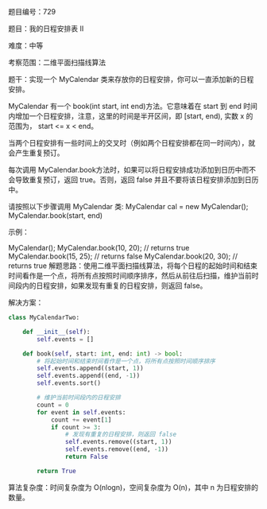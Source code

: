 题目编号：729

题目：我的日程安排表 II

难度：中等

考察范围：二维平面扫描线算法

题干：实现一个 MyCalendar 类来存放你的日程安排，你可以一直添加新的日程安排。

MyCalendar 有一个 book(int start, int end)方法。它意味着在 start 到 end 时间内增加一个日程安排，注意，这里的时间是半开区间，即 [start, end), 实数 x 的范围为，  start <= x < end。

当两个日程安排有一些时间上的交叉时（例如两个日程安排都在同一时间内），就会产生重复预订。

每次调用 MyCalendar.book方法时，如果可以将日程安排成功添加到日历中而不会导致重复预订，返回 true。否则，返回 false 并且不要将该日程安排添加到日历中。

请按照以下步骤调用 MyCalendar 类: MyCalendar cal = new MyCalendar(); MyCalendar.book(start, end)

示例：

MyCalendar();
MyCalendar.book(10, 20); // returns true
MyCalendar.book(15, 25); // returns false
MyCalendar.book(20, 30); // returns true
解题思路：使用二维平面扫描线算法，将每个日程的起始时间和结束时间看作是一个点，将所有点按照时间顺序排序，然后从前往后扫描，维护当前时间段内的日程安排，如果发现有重复的日程安排，则返回 false。

解决方案：

```python
class MyCalendarTwo:

    def __init__(self):
        self.events = []

    def book(self, start: int, end: int) -> bool:
        # 将起始时间和结束时间看作是一个点，将所有点按照时间顺序排序
        self.events.append((start, 1))
        self.events.append((end, -1))
        self.events.sort()

        # 维护当前时间段内的日程安排
        count = 0
        for event in self.events:
            count += event[1]
            if count >= 3:
                # 发现有重复的日程安排，则返回 false
                self.events.remove((start, 1))
                self.events.remove((end, -1))
                return False

        return True
```

算法复杂度：时间复杂度为 O(nlogn)，空间复杂度为 O(n)，其中 n 为日程安排的数量。